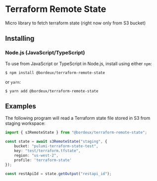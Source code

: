 # Terraform Remote State

Micro library to fetch terraform state (right now only from S3 bucket)

## Installing

### Node.js (JavaScript/TypeScript)

To use from JavaScript or TypeScript in Node.js, install using either `npm`:

    $ npm install @bordeux/terraform-remote-state

or `yarn`:

    $ yarn add @bordeux/terraform-remote-state

## Examples

The following program will read a Terraform state file stored in S3 from staging workspace:

```typescript
import { s3RemoteState } from "@bordeux/terraform-remote-state";

const state = await s3RemoteState("staging", {
    bucket: "pulumi-terraform-state-test",
    key: "test/terraform.tfstate",
    region: "us-west-2",
    profile: 'terraform-state'
});

const restApiId = state.getOutput("restapi_id");
```